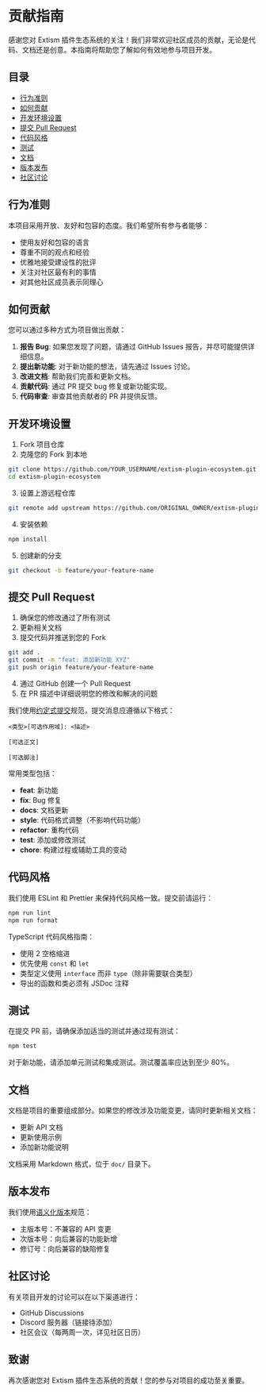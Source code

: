 # 贡献指南

感谢您对 Extism 插件生态系统的关注！我们非常欢迎社区成员的贡献，无论是代码、文档还是创意。本指南将帮助您了解如何有效地参与项目开发。

## 目录

- [行为准则](#行为准则)
- [如何贡献](#如何贡献)
- [开发环境设置](#开发环境设置)
- [提交 Pull Request](#提交-pull-request)
- [代码风格](#代码风格)
- [测试](#测试)
- [文档](#文档)
- [版本发布](#版本发布)
- [社区讨论](#社区讨论)

## 行为准则

本项目采用开放、友好和包容的态度。我们希望所有参与者能够：

- 使用友好和包容的语言
- 尊重不同的观点和经验
- 优雅地接受建设性的批评
- 关注对社区最有利的事情
- 对其他社区成员表示同理心

## 如何贡献

您可以通过多种方式为项目做出贡献：

1. **报告 Bug**: 如果您发现了问题，请通过 GitHub Issues 报告，并尽可能提供详细信息。
2. **提出新功能**: 对于新功能的想法，请先通过 Issues 讨论。
3. **改进文档**: 帮助我们完善和更新文档。
4. **贡献代码**: 通过 PR 提交 bug 修复或新功能实现。
5. **代码审查**: 审查其他贡献者的 PR 并提供反馈。

## 开发环境设置

1. Fork 项目仓库
2. 克隆您的 Fork 到本地

```bash
git clone https://github.com/YOUR_USERNAME/extism-plugin-ecosystem.git
cd extism-plugin-ecosystem
```

3. 设置上游远程仓库

```bash
git remote add upstream https://github.com/ORIGINAL_OWNER/extism-plugin-ecosystem.git
```

4. 安装依赖

```bash
npm install
```

5. 创建新的分支

```bash
git checkout -b feature/your-feature-name
```

## 提交 Pull Request

1. 确保您的修改通过了所有测试
2. 更新相关文档
3. 提交代码并推送到您的 Fork

```bash
git add .
git commit -m "feat: 添加新功能 XYZ"
git push origin feature/your-feature-name
```

4. 通过 GitHub 创建一个 Pull Request
5. 在 PR 描述中详细说明您的修改和解决的问题

我们使用[约定式提交](https://www.conventionalcommits.org/)规范，提交消息应遵循以下格式：

```
<类型>[可选作用域]: <描述>

[可选正文]

[可选脚注]
```

常用类型包括：
- **feat**: 新功能
- **fix**: Bug 修复
- **docs**: 文档更新
- **style**: 代码格式调整（不影响代码功能）
- **refactor**: 重构代码
- **test**: 添加或修改测试
- **chore**: 构建过程或辅助工具的变动

## 代码风格

我们使用 ESLint 和 Prettier 来保持代码风格一致。提交前请运行：

```bash
npm run lint
npm run format
```

TypeScript 代码风格指南：
- 使用 2 空格缩进
- 优先使用 `const` 和 `let`
- 类型定义使用 `interface` 而非 `type`（除非需要联合类型）
- 导出的函数和类必须有 JSDoc 注释

## 测试

在提交 PR 前，请确保添加适当的测试并通过现有测试：

```bash
npm test
```

对于新功能，请添加单元测试和集成测试。测试覆盖率应达到至少 80%。

## 文档

文档是项目的重要组成部分。如果您的修改涉及功能变更，请同时更新相关文档：

- 更新 API 文档
- 更新使用示例
- 添加新功能说明

文档采用 Markdown 格式，位于 `doc/` 目录下。

## 版本发布

我们使用[语义化版本](https://semver.org/)规范：

- 主版本号：不兼容的 API 变更
- 次版本号：向后兼容的功能新增
- 修订号：向后兼容的缺陷修复

## 社区讨论

有关项目开发的讨论可以在以下渠道进行：

- GitHub Discussions
- Discord 服务器（链接待添加）
- 社区会议（每两周一次，详见社区日历）

## 致谢

再次感谢您对 Extism 插件生态系统的贡献！您的参与对项目的成功至关重要。 